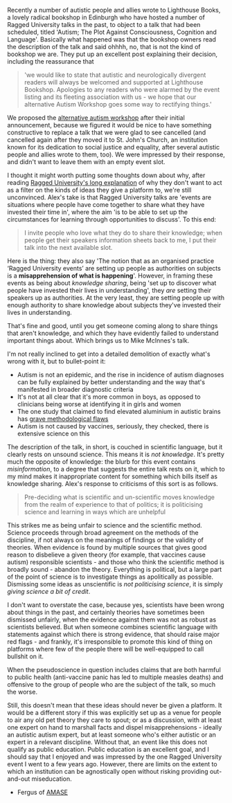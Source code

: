 Recently a number of autistic people and allies wrote to Lighthouse Books, a lovely radical bookshop in Edinburgh who have hosted a number of Ragged University talks in the past, to object to a talk that had been scheduled, titled 'Autism; The Plot Against Consciousness, Cognition and Language'. Basically what happened was that the bookshop owners read the description of the talk and said ohhhh, no, that is not the kind of bookshop we are. They put up an excellent post explaining their decision, including the reassurance that
> 'we would like to state that autistic and neurologically divergent readers will always be welcomed and supported at Lighthouse Bookshop. Apologies to any readers who were alarmed by the event listing and its fleeting association with us - we hope that our alternative Autism Workshop goes some way to rectifying things.' 

We proposed the [alternative autism workshop](https://www.facebook.com/events/645551022444620/) after their initial announcement, because we figured it would be nice to have something constructive to replace a talk that we were glad to see cancelled (and cancelled again after they moved it to St. John's Church, an institution known for its dedication to social justice and equality, after several autistic people and allies wrote to them, too). We were impressed by their response, and didn't want to leave them with an empty event slot.

I thought it might worth putting some thoughts down about why, after reading [Ragged University's long explanation](https://www.raggeduniversity.co.uk/2018/07/03/ragged-university-as-an-agnostic-open-space-for-discussion-by-alex-dunedin/) of why they don't want to act as a filter on the kinds of ideas they give a platform to, we're still unconvinced. Alex's take is that Ragged University talks are 'events are situations where people have come together to share what they have invested their time in', where the aim 'is to be able to set up the circumstances for learning through opportunities to discuss'. To this end:

> I invite people who love what they do to share their knowledge; when people get their speakers information sheets back to me, I put their talk into the next available slot.

Here is the thing: they also say 'The notion that as an organised practice ‘Ragged University events’ are setting up people as authorities on subjects is a **misapprehension of what is happening**'. However, in framing these events as being about *knowledge sharing*, being 'set up to discover what people have invested their lives in understanding', they *are* setting their speakers up as authorities. At the very least, they are setting people up with enough authority to share knowledge about subjects they've invested their lives in understanding.

That's fine and good, until you get someone coming along to share things that aren't knowledge, and which they have evidently failed to understand important things about. Which brings us to Mike McInnes's talk.

I'm not really inclined to get into a detailed demolition of exactly what's wrong with it, but to bullet-point it:
* Autism is not an epidemic, and the rise in incidence of autism diagnoses can be fully explained by better understanding and the way that's manifested in broader diagnostic criteria
* It's not at all clear that it's more common in boys, as opposed to clinicians being worse at identifying it in girls and women
* The one study that claimed to find elevated aluminium in autistic brains has [grave methodological flaws](https://scientistabe.wordpress.com/2017/11/27/neurosciences-aluminum-does-the-latest-paper-from-exley-show-a-link-between-asd-and-aluminum/)
* Autism is not caused by vaccines, seriously, they checked, there is extensive science on this

The description of the talk, in short, is couched in scientific language, but it clearly rests on unsound science. This means it is *not knowledge*. It's pretty much the opposite of knowledge: the blurb for this event contains *misinformation*, to a degree that suggests the entire talk rests on it, which to my mind makes it inappropriate content for something which bills itself as knowledge sharing.  Alex's response to criticisms of this sort is as follows.

> Pre-deciding what is scientific and un-scientific moves knowledge from the realm of experience to that of politics; it is politicising science and learning in ways which are unhelpful

This strikes me as being unfair to science and the scientific method. Science proceeds through broad agreement on the methods of the discipline, if not always on the meanings of findings or the validity of theories. When evidence is found by multiple sources that gives good reason to disbelieve a given theory (for example, that vaccines cause autism) responsible scientists - and those who think the scientific method is broadly sound - abandon the theory. Everything is political, but a large part of the point of science is to investigate things as apolitically as possible. Dismissing some ideas as unscientific is *not politicising science*, it is simply *giving science a bit of credit*.

I don't want to overstate the case, because yes, scientists have been wrong about things in the past, and certainly theories have sometimes been dismissed unfairly, when the evidence against them was not as robust as scientists believed. But when someone combines scientific language with statements against which there is strong evidence, that should raise major red flags - and frankly, it's irresponsible to promote this kind of thing on platforms where few of the people there will be well-equipped to call bullshit on it.

When the pseudoscience in question includes claims that are both harmful to public health (anti-vaccine panic has led to multiple measles deaths) and offensive to the group of people who are the subject of the talk, so much the worse.

Still, this doesn't mean that these ideas should never be given a platform. It would be a different story if this was explicitly set up as a venue for people to air any old pet theory they care to spout; or as a discussion, with at least one expert on hand to marshall facts and dispel misapprehensions - ideally an autistic autism expert, but at least someone who's either autistic or an expert in a relevant discipline. Without that, an event like this does not qualify as public education. Public education is an excellent goal, and I should say that I enjoyed and was impressed by the one Ragged University event I went to a few years ago. However, there are limits on the extent to which an institution can be agnostically open without risking providing out-and-out miseducation.

 - Fergus of [AMASE](http://amase.org.uk/)
